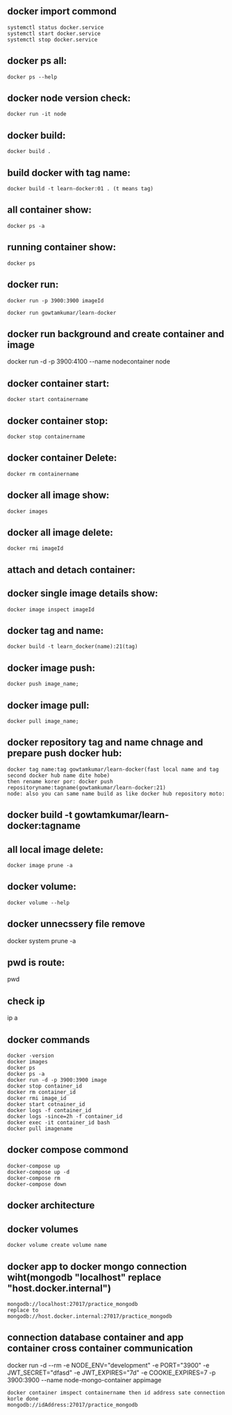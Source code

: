 <!-- commend: -->
<!-- docker basic cheatsheet -->
<!-- https://aws.plainenglish.io/docker-basic-cheatsheet-011b8ccf78fc?gi=8c58ce1a236a -->

## docker import commond

    systemctl status docker.service
    systemctl start docker.service
    systemctl stop docker.service

## docker ps all:

    docker ps --help

## docker node version check:

    docker run -it node

## docker build:

    docker build .

## build docker with tag name:

    docker build -t learn-docker:01 . (t means tag)

## all container show:

    docker ps -a

## running container show:

    docker ps

## docker run:

    docker run -p 3900:3900 imageId

    docker run gowtamkumar/learn-docker

## docker run background and create container and image

docker run -d -p 3900:4100 --name nodecontainer node

## docker container start:

    docker start containername

## docker container stop:

    docker stop containername

## docker container Delete:

    docker rm containername

## docker all image show:

    docker images

## docker all image delete:

    docker rmi imageId

## attach and detach container:

## docker single image details show:

    docker image inspect imageId

## docker tag and name:

    docker build -t learn_docker(name):21(tag)

## docker image push:

    docker push image_name;

## docker image pull:

    docker pull image_name;

## docker repository tag and name chnage and prepare push docker hub:

    docker tag name:tag gowtamkumar/learn-docker(fast local name and tag second docker hub name dite hobe)
    then rename korer por: docker push repositoryname:tagname(gowtamkumar/learn-docker:21)
    node: also you can same name build as like docker hub repository moto:

## docker build -t gowtamkumar/learn-docker:tagname

## all local image delete:

    docker image prune -a

## docker volume:

    docker volume --help

## docker unnecssery file remove

docker system prune -a

## pwd is route:

pwd

## check ip

ip a

## docker commands

    docker -version
    docker images
    docker ps
    docker ps -a
    docker run -d -p 3900:3900 image
    docker stop container_id
    docker rm container_id
    docker rmi image_id
    docker start cotnainer_id
    docker logs -f container_id
    docker logs -since=2h -f container_id
    docker exec -it container_id bash
    docker pull imagename

## docker compose commond

    docker-compose up
    docker-compose up -d
    docker-compose rm
    docker-compose down

## docker architecture

## docker volumes

    docker volume create volume name

## docker app to docker mongo connection wiht(mongodb "localhost" replace "host.docker.internal")

    mongodb://localhost:27017/practice_mongodb
    replace to
    mongodb://host.docker.internal:27017/practice_mongodb


## connection database container and app container  cross container communication
   docker run -d --rm -e NODE_ENV="development" -e PORT="3900" -e JWT_SECRET="dfasd" -e JWT_EXPIRES="7d" -e COOKIE_EXPIRES=7 -p 3900:3900 --name node-mongo-container appimage

    docker container imspect containername then id address sate connection korle done
    mongodb://idAddress:27017/practice_mongodb


## 